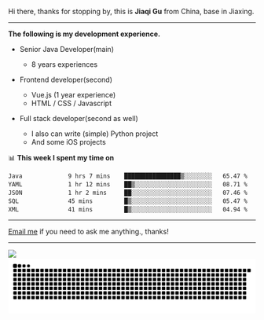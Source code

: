 Hi there, thanks for stopping by, this is **Jiaqi Gu** from China, base in Jiaxing.

---

**The following is my development experience.**

- Senior Java Developer(main)
  - 8 years experiences

- Frontend developer(second)
  - Vue.js (1 year experience)
  - HTML / CSS / Javascript
  
- Full stack developer(second as well)
  - I also can write (simple) Python project
  - And some iOS projects

📊 **This week I spent my time on**
<!--START_SECTION:waka-->

```txt
Java             9 hrs 7 mins    ████████████████▒░░░░░░░░   65.47 %
YAML             1 hr 12 mins    ██▒░░░░░░░░░░░░░░░░░░░░░░   08.71 %
JSON             1 hr 2 mins     ██░░░░░░░░░░░░░░░░░░░░░░░   07.46 %
SQL              45 mins         █▒░░░░░░░░░░░░░░░░░░░░░░░   05.47 %
XML              41 mins         █▒░░░░░░░░░░░░░░░░░░░░░░░   04.94 %
```

<!--END_SECTION:waka-->

---

[Email me](mailto:htk2klwgr@mozmail.com?subject=Hiring_from_GitHub) if you need to ask me anything., thanks!

---

![]( https://visitor-badge.glitch.me/badge?page_id=githubgujiaqi)
![]( https://github.com/droid-Q/droid-Q/raw/output/github-contribution-grid-snake.svg#gh-dark-mode-only)

